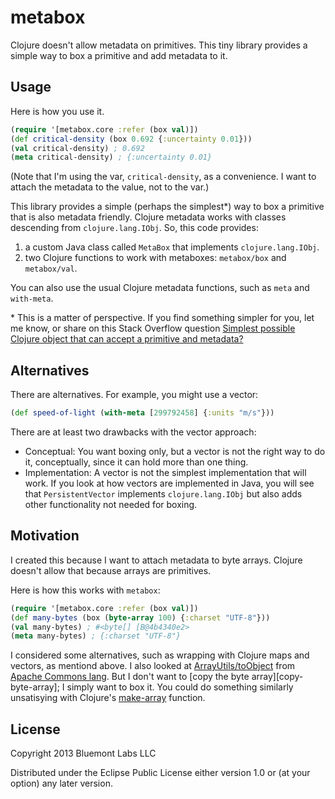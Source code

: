 # metabox

Clojure doesn't allow metadata on primitives. This tiny library provides a
simple way to box a primitive and add metadata to it.

## Usage

Here is how you use it.

```clj
(require '[metabox.core :refer (box val)])
(def critical-density (box 0.692 {:uncertainty 0.01}))
(val critical-density) ; 0.692
(meta critical-density) ; {:uncertainty 0.01}
```

(Note that I'm using the var, `critical-density`, as a convenience. I want to
attach the metadata to the value, not to the var.)

This library provides a simple (perhaps the simplest*) way to box a primitive
that is also metadata friendly. Clojure metadata works with classes descending
from `clojure.lang.IObj`. So, this code provides:

  1. a custom Java class called `MetaBox` that implements `clojure.lang.IObj`.
  2. two Clojure functions to work with metaboxes: `metabox/box` and
     `metabox/val`.

You can also use the usual Clojure metadata functions, such as `meta` and
`with-meta`.

\* This is a matter of perspective. If you find something simpler for you, let
me know, or share on this Stack Overflow question [Simplest
possible Clojure object that can accept a primitive and metadata?][1]

[1]: http://stackoverflow.com/questions/20724219/simplest-possible-clojure-object-that-can-accept-a-primitive-and-metadata

## Alternatives

There are alternatives. For example, you might use a vector:

```clj
(def speed-of-light (with-meta [299792458] {:units "m/s"}))
```

There are at least two drawbacks with the vector approach:

  * Conceptual: You want boxing only, but a vector is not the right way to do
    it, conceptually, since it can hold more than one thing.
  * Implementation: A vector is not the simplest implementation that will
    work. If you look at how vectors are implemented in Java, you will see
    that `PersistentVector` implements `clojure.lang.IObj` but also adds other
    functionality not needed for boxing.

## Motivation

I created this because I want to attach metadata to byte arrays. Clojure
doesn't allow that because arrays are primitives.

Here is how this works with `metabox`:

```clj
(require '[metabox.core :refer (box val)])
(def many-bytes (box (byte-array 100) {:charset "UTF-8"}))
(val many-bytes) ; #<byte[] [B@4b4340e2>
(meta many-bytes) ; {:charset "UTF-8"}
```

I considered some alternatives, such as wrapping with Clojure maps and
vectors, as mentiond above. I also looked at [ArrayUtils/toObject][AU] from
[Apache Commons lang][ACL]. But I don't want to [copy the byte array][copy-
byte-array]; I simply want to box it. You could do something similarly
unsatisying with Clojure's [make-array] function.

[AU]: https://commons.apache.org/proper/commons-lang/javadocs/api-3.1/org/apache/commons/lang3/ArrayUtils.html#toObject(byte[])
[ACL]: http://commons.apache.org/proper/commons-lang/
[copy-byte-array]: https://github.com/apache/commons-lang/blob/trunk/src/main/java/org/apache/commons/lang3/ArrayUtils.java#L3228
[make-array]: http://clojuredocs.org/clojure_core/clojure.core/make-array

## License

Copyright 2013 Bluemont Labs LLC

Distributed under the Eclipse Public License either version 1.0 or (at
your option) any later version.

